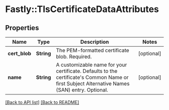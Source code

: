 # Fastly::TlsCertificateDataAttributes

## Properties

| Name | Type | Description | Notes |
| ---- | ---- | ----------- | ----- |
| **cert_blob** | **String** | The PEM-formatted certificate blob. Required. | [optional] |
| **name** | **String** | A customizable name for your certificate. Defaults to the certificate&#39;s Common Name or first Subject Alternative Names (SAN) entry. Optional. | [optional] |

[[Back to API list]](../../README.md#endpoints) [[Back to README]](../../README.md)

